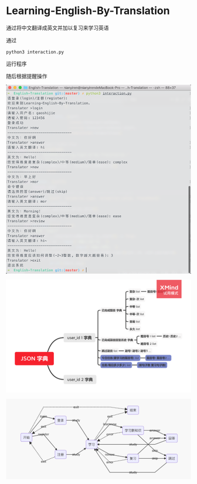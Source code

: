 <!--
 * @Author: Gao S
 * @Date: 2020-07-06 21:35:03
 * @LastEditTime: 2020-07-11 00:29:21
 * @Description: 
 * @FilePath: /English-Translation/README.md
--> 
# Learning-English-By-Translation
通过将中文翻译成英文并加以复习来学习英语



通过

```shell
python3 interaction.py
```

运行程序

随后根据提醒操作

![运行截图](https://github.com/g101418/Learning-English-By-Translation/blob/master/%E6%88%AA%E5%9B%BE.png)


![user_info结构图](https://github.com/g101418/Learning-English-By-Translation/blob/master/user_info_json.png)


![状态转换图](https://github.com/g101418/Learning-English-By-Translation/blob/master/state_transition_diagram.png)